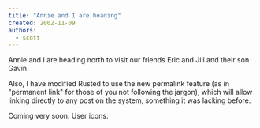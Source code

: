 ```yaml
---
title: "Annie and I are heading"
created: 2002-11-09
authors: 
  - scott
---
```


Annie and I are heading north to visit our friends Eric and Jill and their son Gavin.  
  
Also, I have modified Rusted to use the new permalink feature (as in "permanent link" for those of you not following the jargon), which will allow linking directly to any post on the system, something it was lacking before.  
  
Coming very soon: User icons.
